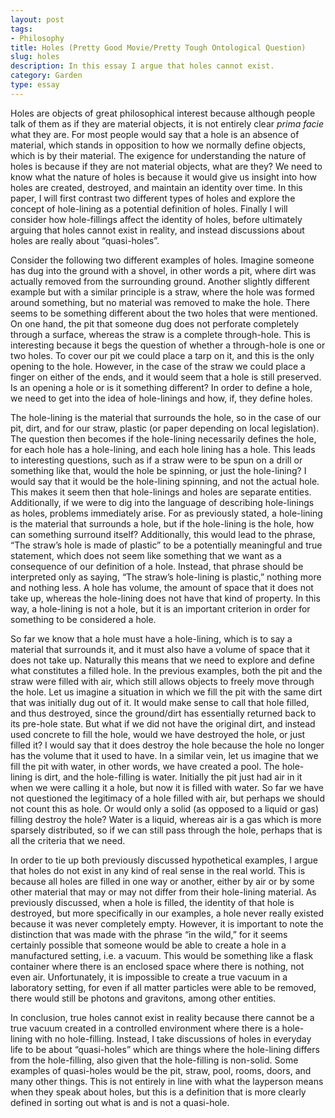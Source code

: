 ```yaml
---
layout: post
tags:
- Philosophy
title: Holes (Pretty Good Movie/Pretty Tough Ontological Question)
slug: holes
description: In this essay I argue that holes cannot exist.
category: Garden
type: essay
---
```


Holes are objects of great philosophical interest because although people talk of them as if they are material objects, it is not entirely clear _prima facie_ what they are. For most people would say that a hole is an absence of material, which stands in opposition to how we normally define objects, which is by their material. The exigence for understanding the nature of holes is because if they are not material objects, what are they? We need to know what the nature of holes is because it would give us insight into how holes are created, destroyed, and maintain an identity over time. In this paper, I will first contrast two different types of holes and explore the concept of hole-lining as a potential definition of holes. Finally I will consider how hole-fillings affect the identity of holes, before ultimately arguing that holes cannot exist in reality, and instead discussions about holes are really about “quasi-holes”.

Consider the following two different examples of holes. Imagine someone has dug into the ground with a shovel, in other words a pit, where dirt was actually removed from the surrounding ground. Another slightly different example but with a similar principle is a straw, where the hole was formed around something, but no material was removed to make the hole. There seems to be something different about the two holes that were mentioned. On one hand, the pit that someone dug does not perforate completely through a surface, whereas the straw is a complete through-hole. This is interesting because it begs the question of whether a through-hole is one or two holes. To cover our pit we could place a tarp on it, and this is the only opening to the hole. However, in the case of the straw we could place a finger on either of the ends, and it would seem that a hole is still preserved. Is an opening a hole or is it something different? In order to define a hole, we need to get into the idea of hole-linings and how, if, they define holes. 

The hole-lining is the material that surrounds the hole, so in the case of our pit, dirt, and for our straw, plastic (or paper depending on local legislation). The question then becomes if the hole-lining necessarily defines the hole, for each hole has a hole-lining, and each hole lining has a hole. This leads to interesting questions, such as if a straw were to be spun on a drill or something like that, would the hole be spinning, or just the hole-lining? I would say that it would be the hole-lining spinning, and not the actual hole. This makes it seem then that hole-linings and holes are separate entities. Additionally, if we were to dig into the language of describing hole-linings as holes, problems immediately arise. For as previously stated, a hole-lining is the material that surrounds a hole, but if the hole-lining is the hole, how can something surround itself? Additionally, this would lead to the phrase, “The straw’s hole is made of plastic” to be a potentially meaningful and true statement, which does not seem like something that we want as a consequence of our definition of a hole. Instead, that phrase should be interpreted only as saying, “The straw’s hole-lining is plastic,” nothing more and nothing less. A hole has volume, the amount of space that it does not take up, whereas the hole-lining does not have that kind of property. In this way, a hole-lining is not a hole, but it is an important criterion in order for something to be considered a hole.
	
So far we know that a hole must have a hole-lining, which is to say a material that surrounds it, and it must also have a volume of space that it does not take up. Naturally this means that we need to explore and define what constitutes a filled hole. In the previous examples, both the pit and the straw were filled with air, which still allows objects to freely move through the hole. Let us imagine a situation in which we fill the pit with the same dirt that was initially dug out of it. It would make sense to call that hole filled, and thus destroyed, since the ground/dirt has essentially returned back to its pre-hole state. But what if we did not have the original dirt, and instead used concrete to fill the hole, would we have destroyed the hole, or just filled it? I would say that it does destroy the hole because the hole no longer has the volume that it used to have. In a similar vein, let us imagine that we fill the pit with water, in other words, we have created a pool. The hole-lining is dirt, and the hole-filling is water. Initially the pit just had air in it when we were calling it a hole, but now it is filled with water. So far we have not questioned the legitimacy of a hole filled with air, but perhaps we should not count this as hole. Or would only a solid (as opposed to a liquid or gas) filling destroy the hole? Water is a liquid, whereas air is a gas which is more sparsely distributed, so if we can still pass through the hole, perhaps that is all the criteria that we need.

In order to tie up both previously discussed hypothetical examples, I argue that holes do not exist in any kind of real sense in the real world. This is because all holes are filled in one way or another, either by air or by some other material that may or may not differ from their hole-lining material. As previously discussed, when a hole is filled, the identity of that hole is destroyed, but more specifically in our examples, a hole never really existed because it was never completely empty. However, it is important to note the distinction that was made with the phrase “in the wild,” for it seems certainly possible that someone would be able to create a hole in a manufactured setting, i.e. a vacuum. This would be something like a flask container where there is an enclosed space where there is nothing, not even air. Unfortunately, it is impossible to create a true vacuum in a laboratory setting, for even if all matter particles were able to be removed, there would still be photons and gravitons, among other entities. 

In conclusion, true holes cannot exist in reality because there cannot be a true vacuum created in a controlled environment where there is a hole-lining with no hole-filling. Instead, I take discussions of holes in everyday life to be about “quasi-holes” which are things where the hole-lining differs from the hole-filling, also given that the hole-filling is non-solid. Some examples of quasi-holes would be the pit, straw, pool, rooms, doors, and many other things. This is not entirely in line with what the layperson means when they speak about holes, but this is a definition that is more clearly defined in sorting out what is and is not a quasi-hole.